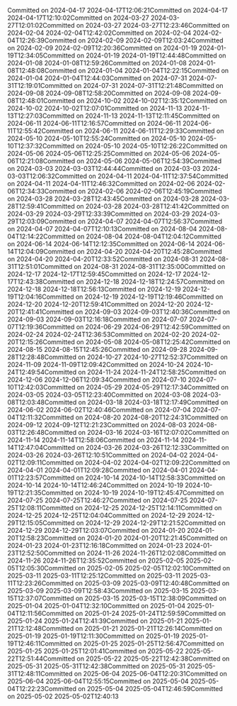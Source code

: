 Committed on 2024-04-17 2024-04-17T12:06:21Committed on 2024-04-17 2024-04-17T12:10:02Committed on 2024-03-27 2024-03-27T12:01:02Committed on 2024-03-27 2024-03-27T12:23:46Committed on 2024-02-04 2024-02-04T12:42:02Committed on 2024-02-04 2024-02-04T12:26:39Committed on 2024-02-09 2024-02-09T12:03:24Committed on 2024-02-09 2024-02-09T12:20:36Committed on 2024-01-19 2024-01-19T12:34:05Committed on 2024-01-19 2024-01-19T12:44:48Committed on 2024-01-08 2024-01-08T12:59:26Committed on 2024-01-08 2024-01-08T12:48:08Committed on 2024-01-04 2024-01-04T12:22:15Committed on 2024-01-04 2024-01-04T12:44:03Committed on 2024-07-31 2024-07-31T12:19:01Committed on 2024-07-31 2024-07-31T12:21:48Committed on 2024-09-08 2024-09-08T12:58:20Committed on 2024-09-08 2024-09-08T12:48:01Committed on 2024-10-02 2024-10-02T12:35:12Committed on 2024-10-02 2024-10-02T12:07:01Committed on 2024-11-13 2024-11-13T12:27:03Committed on 2024-11-13 2024-11-13T12:11:45Committed on 2024-06-11 2024-06-11T12:16:57Committed on 2024-06-11 2024-06-11T12:55:42Committed on 2024-06-11 2024-06-11T12:29:33Committed on 2024-05-10 2024-05-10T12:55:24Committed on 2024-05-10 2024-05-10T12:37:32Committed on 2024-05-10 2024-05-10T12:26:22Committed on 2024-05-06 2024-05-06T12:25:25Committed on 2024-05-06 2024-05-06T12:21:08Committed on 2024-05-06 2024-05-06T12:54:39Committed on 2024-03-03 2024-03-03T12:44:44Committed on 2024-03-03 2024-03-03T12:06:32Committed on 2024-04-11 2024-04-11T12:37:54Committed on 2024-04-11 2024-04-11T12:46:32Committed on 2024-02-06 2024-02-06T12:34:33Committed on 2024-02-06 2024-02-06T12:45:19Committed on 2024-03-28 2024-03-28T12:43:45Committed on 2024-03-28 2024-03-28T12:59:41Committed on 2024-03-28 2024-03-28T12:41:42Committed on 2024-03-29 2024-03-29T12:33:39Committed on 2024-03-29 2024-03-29T12:03:09Committed on 2024-04-07 2024-04-07T12:56:37Committed on 2024-04-07 2024-04-07T12:10:13Committed on 2024-08-04 2024-08-04T12:14:22Committed on 2024-08-04 2024-08-04T12:04:12Committed on 2024-06-14 2024-06-14T12:12:35Committed on 2024-06-14 2024-06-14T12:04:09Committed on 2024-04-20 2024-04-20T12:45:28Committed on 2024-04-20 2024-04-20T12:33:52Committed on 2024-08-31 2024-08-31T12:51:01Committed on 2024-08-31 2024-08-31T12:35:00Committed on 2024-12-17 2024-12-17T12:59:45Committed on 2024-12-17 2024-12-17T12:43:38Committed on 2024-12-18 2024-12-18T12:24:57Committed on 2024-12-18 2024-12-18T12:56:13Committed on 2024-12-19 2024-12-19T12:04:16Committed on 2024-12-19 2024-12-19T12:19:46Committed on 2024-12-20 2024-12-20T12:59:41Committed on 2024-12-20 2024-12-20T12:41:41Committed on 2024-09-03 2024-09-03T12:40:36Committed on 2024-09-03 2024-09-03T12:16:18Committed on 2024-07-07 2024-07-07T12:19:36Committed on 2024-06-29 2024-06-29T12:42:59Committed on 2024-02-24 2024-02-24T12:36:53Committed on 2024-02-20 2024-02-20T12:15:26Committed on 2024-05-08 2024-05-08T12:25:42Committed on 2024-08-15 2024-08-15T12:45:26Committed on 2024-09-28 2024-09-28T12:28:48Committed on 2024-10-27 2024-10-27T12:52:37Committed on 2024-11-09 2024-11-09T12:09:42Committed on 2024-10-24 2024-10-24T12:49:54Committed on 2024-11-24 2024-11-24T12:58:25Committed on 2024-12-06 2024-12-06T12:09:34Committed on 2024-07-10 2024-07-10T12:42:03Committed on 2024-05-29 2024-05-29T12:17:34Committed on 2024-03-05 2024-03-05T12:23:40Committed on 2024-03-08 2024-03-08T12:03:48Committed on 2024-03-18 2024-03-18T12:17:49Committed on 2024-06-02 2024-06-02T12:40:46Committed on 2024-07-04 2024-07-04T12:11:32Committed on 2024-08-20 2024-08-20T12:24:31Committed on 2024-09-12 2024-09-12T12:21:23Committed on 2024-08-03 2024-08-03T12:26:48Committed on 2024-03-16 2024-03-16T12:07:02Committed on 2024-11-14 2024-11-14T12:58:06Committed on 2024-11-14 2024-11-14T12:47:04Committed on 2024-03-26 2024-03-26T12:12:33Committed on 2024-03-26 2024-03-26T12:10:51Committed on 2024-04-02 2024-04-02T12:09:11Committed on 2024-04-02 2024-04-02T12:09:22Committed on 2024-04-01 2024-04-01T12:09:28Committed on 2024-04-01 2024-04-01T12:23:57Committed on 2024-10-14 2024-10-14T12:58:33Committed on 2024-10-14 2024-10-14T12:46:24Committed on 2024-10-19 2024-10-19T12:21:35Committed on 2024-10-19 2024-10-19T12:45:47Committed on 2024-07-25 2024-07-25T12:46:27Committed on 2024-07-25 2024-07-25T12:08:11Committed on 2024-12-25 2024-12-25T12:14:11Committed on 2024-12-25 2024-12-25T12:04:04Committed on 2024-12-29 2024-12-29T12:15:05Committed on 2024-12-29 2024-12-29T12:21:52Committed on 2024-12-29 2024-12-29T12:03:07Committed on 2024-01-20 2024-01-20T12:58:23Committed on 2024-01-20 2024-01-20T12:21:45Committed on 2024-01-23 2024-01-23T12:16:18Committed on 2024-01-23 2024-01-23T12:52:50Committed on 2024-11-26 2024-11-26T12:02:08Committed on 2024-11-26 2024-11-26T12:35:52Committed on 2025-02-05 2025-02-05T12:05:30Committed on 2025-02-05 2025-02-05T12:02:10Committed on 2025-03-11 2025-03-11T12:25:12Committed on 2025-03-11 2025-03-11T12:23:26Committed on 2025-03-09 2025-03-09T12:40:48Committed on 2025-03-09 2025-03-09T12:58:43Committed on 2025-03-15 2025-03-15T12:37:07Committed on 2025-03-15 2025-03-15T12:38:09Committed on 2025-01-04 2025-01-04T12:32:10Committed on 2025-01-04 2025-01-04T12:11:56Committed on 2025-01-24 2025-01-24T12:59:59Committed on 2025-01-24 2025-01-24T12:41:39Committed on 2025-01-21 2025-01-21T12:12:48Committed on 2025-01-21 2025-01-21T12:26:14Committed on 2025-01-19 2025-01-19T12:11:30Committed on 2025-01-19 2025-01-19T12:46:11Committed on 2025-01-25 2025-01-25T12:56:47Committed on 2025-01-25 2025-01-25T12:01:41Committed on 2025-05-22 2025-05-22T12:51:44Committed on 2025-05-22 2025-05-22T12:42:38Committed on 2025-05-31 2025-05-31T12:42:38Committed on 2025-05-31 2025-05-31T12:48:11Committed on 2025-06-04 2025-06-04T12:20:31Committed on 2025-06-04 2025-06-04T12:55:15Committed on 2025-05-04 2025-05-04T12:22:23Committed on 2025-05-04 2025-05-04T12:46:59Committed on 2025-05-02 2025-05-02T12:40:13